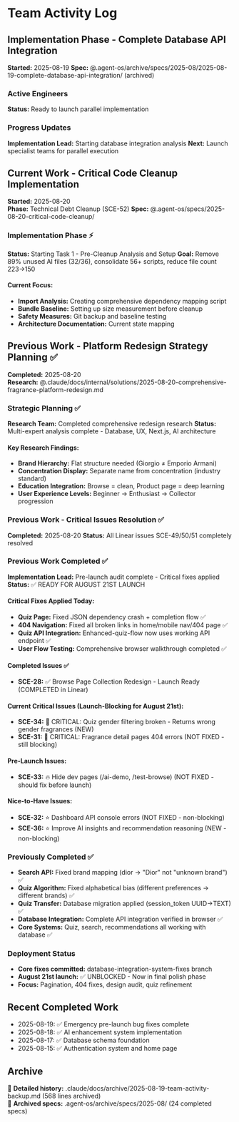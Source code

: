 # Team Activity Log

## Implementation Phase - Complete Database API Integration

**Started:** 2025-08-19
**Spec:** @.agent-os/archive/specs/2025-08/2025-08-19-complete-database-api-integration/ (archived)

### Active Engineers

**Status:** Ready to launch parallel implementation

### Progress Updates

**Implementation Lead:** Starting database integration analysis
**Next:** Launch specialist teams for parallel execution

## Current Work - Critical Code Cleanup Implementation

**Started:** 2025-08-20  
**Phase:** Technical Debt Cleanup (SCE-52)
**Spec:** @.agent-os/specs/2025-08-20-critical-code-cleanup/

### Implementation Phase ⚡

**Status:** Starting Task 1 - Pre-Cleanup Analysis and Setup
**Goal:** Remove 89% unused AI files (32/36), consolidate 56+ scripts, reduce file count 223→150

#### Current Focus:
- **Import Analysis:** Creating comprehensive dependency mapping script
- **Bundle Baseline:** Setting up size measurement before cleanup
- **Safety Measures:** Git backup and baseline testing
- **Architecture Documentation:** Current state mapping

## Previous Work - Platform Redesign Strategy Planning ✅

**Completed:** 2025-08-20  
**Research:** @.claude/docs/internal/solutions/2025-08-20-comprehensive-fragrance-platform-redesign.md

### Strategic Planning ✅

**Research Team:** Completed comprehensive redesign research
**Status:** Multi-expert analysis complete - Database, UX, Next.js, AI architecture

#### Key Research Findings:
- **Brand Hierarchy:** Flat structure needed (Giorgio ≠ Emporio Armani)
- **Concentration Display:** Separate name from concentration (industry standard)
- **Education Integration:** Browse = clean, Product page = deep learning
- **User Experience Levels:** Beginner → Enthusiast → Collector progression

### Previous Work - Critical Issues Resolution ✅

**Completed:** 2025-08-20
**Status:** All Linear issues SCE-49/50/51 completely resolved

### Previous Work Completed ✅

**Implementation Lead:** Pre-launch audit complete - Critical fixes applied  
**Status:** ✅ READY FOR AUGUST 21ST LAUNCH

#### Critical Fixes Applied Today:

- **Quiz Page:** Fixed JSON dependency crash + completion flow ✅
- **404 Navigation:** Fixed all broken links in home/mobile nav/404 page ✅
- **Quiz API Integration:** Enhanced-quiz-flow now uses working API endpoint ✅
- **User Flow Testing:** Comprehensive browser walkthrough completed ✅

#### Completed Issues ✅

- **SCE-28:** ✅ Browse Page Collection Redesign - Launch Ready (COMPLETED in Linear)

#### Current Critical Issues (Launch-Blocking for August 21st):

- **SCE-34:** 🚨 CRITICAL: Quiz gender filtering broken - Returns wrong gender fragrances (NEW)
- **SCE-31:** 🚨 CRITICAL: Fragrance detail pages 404 errors (NOT FIXED - still blocking)

#### Pre-Launch Issues:

- **SCE-33:** 🔥 Hide dev pages (/ai-demo, /test-browse) (NOT FIXED - should fix before launch)

#### Nice-to-Have Issues:

- **SCE-32:** ⭐ Dashboard API console errors (NOT FIXED - non-blocking)
- **SCE-36:** ⭐ Improve AI insights and recommendation reasoning (NEW - non-blocking)

### Previously Completed ✅

- **Search API:** Fixed brand mapping (dior → "Dior" not "unknown brand") ✅
- **Quiz Algorithm:** Fixed alphabetical bias (different preferences → different brands) ✅
- **Quiz Transfer:** Database migration applied (session_token UUID→TEXT) ✅
- **Database Integration:** Complete API integration verified in browser ✅
- **Core Systems:** Quiz, search, recommendations all working with database ✅

### Deployment Status

- **Core fixes committed:** database-integration-system-fixes branch
- **August 21st launch:** ✅ UNBLOCKED - Now in final polish phase
- **Focus:** Pagination, 404 fixes, design audit, quiz refinement

## Recent Completed Work

- 2025-08-19: ✅ Emergency pre-launch bug fixes complete
- 2025-08-18: ✅ AI enhancement system implementation
- 2025-08-17: ✅ Database schema foundation
- 2025-08-15: ✅ Authentication system and home page

## Archive

📁 **Detailed history:** .claude/docs/archive/2025-08-19-team-activity-backup.md (568 lines archived)  
📁 **Archived specs:** .agent-os/archive/specs/2025-08/ (24 completed specs)
